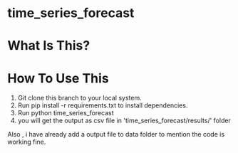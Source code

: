 # time_series_forecast
# What Is This?


# How To Use This
1. Git clone this branch to your local system.
2. Run pip install -r requirements.txt to install dependencies.
3. Run python time_series_forecast 
4. you will get the output as csv file in 'time_series_forecast/results/' folder

Also , i have already add a output file to data folder to mention the code is working fine.
